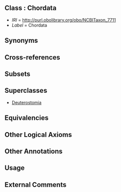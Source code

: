 
## Class : Chordata

 * *IRI* = http://purl.obolibrary.org/obo/NCBITaxon_7711
 * *Label* = Chordata

## Synonyms


## Cross-references


## Subsets


## Superclasses

 * [Deuterostomia](../../NCBITaxon/11/NCBITaxon_33511.md)

## Equivalencies


## Other Logical Axioms


## Other Annotations


## Usage


## External Comments

